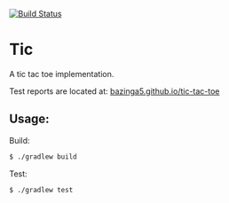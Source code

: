 [![Build Status](https://travis-ci.org/Bazinga5/tic-tac-toe.png)](https://travis-ci.org/Bazinga5/tic-tac-toe)

# Tic

A tic tac toe implementation.

Test reports are located at: [bazinga5.github.io/tic-tac-toe](http://bazinga5.github.io/tic-tac-toe/)

## Usage:

Build:
```sh
$ ./gradlew build
```

Test:
```sh
$ ./gradlew test
```
